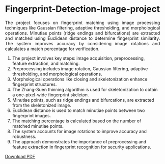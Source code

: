 # Fingerprint-Detection-Image-project

<p style="text-align: justify;">
    The project focuses on fingerprint matching using image processing techniques like Gaussian filtering, adaptive thresholding, and morphological operations. Minutiae points (ridge endings and bifurcations) are extracted and matched using Euclidean distance to determine fingerprint similarity. The system improves accuracy by considering image rotations and calculates a match percentage for verification.
</p>

1. The project involves key steps: image acquisition, preprocessing, feature extraction, and matching.
2. Preprocessing includes image rotation, Gaussian filtering, adaptive thresholding, and morphological operations.
3. Morphological operations like closing and skeletonization enhance fingerprint structures.
4. The Zhang-Suen thinning algorithm is used for skeletonization to obtain a one-pixel-wide fingerprint skeleton.
5. Minutiae points, such as ridge endings and bifurcations, are extracted from the skeletonized image.
6. Euclidean distance is used to match minutiae points between two fingerprint images.
7. The matching percentage is calculated based on the number of matched minutiae points.
8. The system accounts for image rotations to improve accuracy and robustness.
9. The approach demonstrates the importance of preprocessing and feature extraction in fingerprint recognition for security applications.

[Download PDF](https://github.com/Jesiara/Fingerprint-Detection-Image-project/blob/main/image_project_report.pdf)
